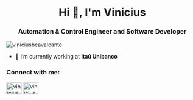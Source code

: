 <h1 align="center">Hi 👋, I'm Vinicius</h1>
<h3 align="center">Automation & Control Engineer and Software Developer</h3>

<p align="left"> <img src="https://komarev.com/ghpvc/?username=viniciusbcavalcante&label=Profile%20views&color=0e75b6&style=flat" alt="viniciusbcavalcante" /> </p>

- 🔭 I’m currently working at **Itaú Unibanco**

<h3 align="left">Connect with me:</h3>
<p align="left">
<a href="https://linkedin.com/in/vinicius-barbosa-cavalcante" target="blank"><img align="center" src="https://raw.githubusercontent.com/rahuldkjain/github-profile-readme-generator/master/src/images/icons/Social/linked-in-alt.svg" alt="vinicius-barbosa-cavalcante" height="30" width="40" /></a>
<a href="https://instagram.com/viniciusb05" target="blank"><img align="center" src="https://raw.githubusercontent.com/rahuldkjain/github-profile-readme-generator/master/src/images/icons/Social/instagram.svg" alt="viniciusb05" height="30" width="40" /></a>
</p>
